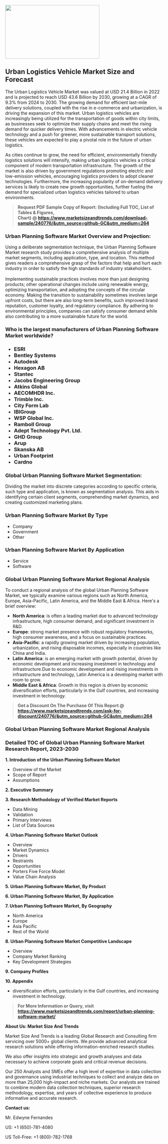 <p><img class="alignnone size-medium wp-image-20088" src="https://ffe5etoiles.com/wp-content/uploads/2024/12/MST1-300x171.png" alt="" width="300" height="171" /></p><h2>Urban Logistics Vehicle Market Size and Forecast</h2><p>The Urban Logistics Vehicle Market was valued at USD 21.4 Billion in 2022 and is projected to reach USD 43.6 Billion by 2030, growing at a CAGR of 9.3% from 2024 to 2030. The growing demand for efficient last-mile delivery solutions, coupled with the rise in e-commerce and urbanization, is driving the expansion of this market. Urban logistics vehicles are increasingly being utilized for the transportation of goods within city limits, as businesses seek to optimize their supply chains and meet the rising demand for quicker delivery times. With advancements in electric vehicle technology and a push for greener, more sustainable transport solutions, these vehicles are expected to play a pivotal role in the future of urban logistics.</p><p>As cities continue to grow, the need for efficient, environmentally friendly logistics solutions will intensify, making urban logistics vehicles a critical component of modern transportation infrastructure. The growth of the market is also driven by government regulations promoting electric and low-emission vehicles, encouraging logistics providers to adopt cleaner technologies. Furthermore, the increasing popularity of on-demand delivery services is likely to create new growth opportunities, further fueling the demand for specialized urban logistics vehicles tailored to urban environments.</p></p><blockquote id="" class=""><strong>Request PDF Sample Copy of Report: (Including Full TOC, List of Tables &amp; Figures, Chart)&nbsp;@&nbsp;<strong><a href="https://www.marketsizeandtrends.com/download-sample/240776/&utm_source=github-GC&utm_medium=264" target="_blank">https://www.marketsizeandtrends.com/download-sample/240776/&utm_source=github-GC&utm_medium=264</a></strong></strong></blockquote><h3 id="" class="">Urban Planning Software Market&nbsp;Overview and Projection:</h3><p id="" class="">Using a deliberate segmentation technique, the Urban Planning Software Market research study provides a comprehensive analysis of multiple market segments, including application, type, and location. This method gives readers a comprehensive grasp of the factors that help and hurt each industry in order to satisfy the high standards of industry stakeholders. <br /> <br />Implementing sustainable practices involves more than just designing products; other operational changes include using renewable energy, optimizing transportation, and adopting the concepts of the circular economy. Making the transition to sustainability sometimes involves large upfront costs, but there are also long-term benefits, such improved brand reputation, customer loyalty, and regulatory compliance. By adhering to environmental principles, companies can satisfy consumer demand while also contributing to a more sustainable future for the world.</p><h3 id="" class="">Who is the largest manufacturers of&nbsp;Urban Planning Software Market worldwide?</h3><h3 class=""><p><ul><li>ESRI </li><li> Bentley Systems </li><li> Autodesk </li><li> Hexagon AB </li><li> Stantec </li><li> Jacobs Engineering Group </li><li> Atkins Global </li><li> AECOMHDR Inc. </li><li> Trimble Inc. </li><li> City Form Lab </li><li> IBIGroup </li><li> WSP Global lnc. </li><li> Ramboll Group </li><li> Adept Technology Pvt. Ltd. </li><li> GHD Group </li><li> Arup </li><li> Skanska AB </li><li> Urban Footprint </li><li> Cardno</li></ul></p></h3><h3 id="" class="">Global&nbsp;Urban Planning Software Market Segmentation:</h3><p id="" class="">Dividing the market into discrete categories according to specific criteria, such type and application, is known as segmentation analysis. This aids in identifying certain client segments, comprehending market dynamics, and creating customized marketing plans.</p><h3 id="" class="">Urban Planning Software Market&nbsp;By Type</h3><p><p><ul><li>Company</li><li> Government</li><li> Other</p></li></ul></p></p><h3 id="" class="">Urban Planning Software Market&nbsp;By Application</h3><p class=""><p><ul><li>Service</li><li> Software</li></ul></p></p><h3 id="" class="">Global Urban Planning Software Market Regional Analysis</h3><p id="" class="">To conduct a regional analysis of the global Urban Planning Software Market, we typically examine various regions such as North America, Europe, Asia-Pacific, Latin America, and the Middle East &amp; Africa. Here's a brief overview:</p><ul><li><strong>North America</strong>: is often a leading market due to advanced technology infrastructure, high consumer demand, and significant investment in R&amp;D.</li><li><strong>Europe</strong>: strong market presence with robust regulatory frameworks, high consumer awareness, and a focus on sustainable practices.</li><li><strong>Asia-Pacific</strong>: a rapidly growing market driven by increasing population, urbanization, and rising disposable incomes, especially in countries like China and India.</li><li><strong>Latin America</strong>: is an emerging market with growth potential, driven by economic development and increasing investment in technology and infrastructure.Due to economic development and rising investments in infrastructure and technology, Latin America is a developing market with room to grow.</li><li><strong>Middle East &amp; Africa</strong>: Growth in this region is driven by economic diversification efforts, particularly in the Gulf countries, and increasing investment in technology.</li></ul><blockquote id="" class=""><strong>Get a Discount On The Purchase Of This Report @ <strong><a href="https://www.marketsizeandtrends.com/ask-for-discount/240776/&utm_source=github-GC&utm_medium=264" target="_blank">https://www.marketsizeandtrends.com/ask-for-discount/240776/&utm_source=github-GC&utm_medium=264</a></strong></strong></blockquote><h3 id="" class="">Global Urban Planning Software Market Regional Analysis</h3><h3 id="" class="">Detailed TOC of Global Urban Planning Software Market Research Report, 2023-2030</h3><p id="" class=""><strong>1. Introduction of the Urban Planning Software Market</strong></p><ul><li>Overview of the Market</li><li>Scope of Report</li><li>Assumptions</li></ul><p id="" class=""><strong>2. Executive Summary</strong></p><p id="" class=""><strong>3. Research Methodology of Verified Market Reports</strong></p><ul><li>Data Mining</li><li>Validation</li><li>Primary Interviews</li><li>List of Data Sources</li></ul><p id="" class=""><strong>4. Urban Planning Software Market Outlook</strong></p><ul><li>Overview</li><li>Market Dynamics</li><li>Drivers</li><li>Restraints</li><li>Opportunities</li><li>Porters Five Force Model</li><li>Value Chain Analysis</li></ul><p id="" class=""><strong>5. Urban Planning Software Market, By Product</strong></p><p id="" class=""><strong>6. Urban Planning Software Market, By Application</strong></p><p id="" class=""><strong>7. Urban Planning Software Market, By Geography</strong></p><ul><li>North America</li><li>Europe</li><li>Asia Pacific</li><li>Rest of the World</li></ul><p id="" class=""><strong>8. Urban Planning Software Market Competitive Landscape</strong></p><ul><li>Overview</li><li>Company Market Ranking</li><li>Key Development Strategies</li></ul><p id="" class=""><strong>9. Company Profiles</strong></p><p id="" class=""><strong>10. Appendix</strong></p><ul><li>diversification efforts, particularly in the Gulf countries, and increasing investment in technology.</li></ul><blockquote id="" class=""><strong>For More Information or Query, visit <strong><strong><a href="https://www.marketsizeandtrends.com/report/urban-planning-software-market/" target="_blank">https://www.marketsizeandtrends.com/report/urban-planning-software-market/</a></strong></strong></strong></blockquote><p id="" class=""><strong>About Us: Market Size And Trends</strong></p><p id="" class="">Market Size And Trends is a leading Global Research and Consulting firm servicing over 5000+ global clients. We provide advanced analytical research solutions while offering information-enriched research studies.</p><p id="" class="">We also offer insights into strategic and growth analyses and data necessary to achieve corporate goals and critical revenue decisions.</p><p id="" class="">Our 250 Analysts and SMEs offer a high level of expertise in data collection and governance using industrial techniques to collect and analyze data on more than 25,000 high-impact and niche markets. Our analysts are trained to combine modern data collection techniques, superior research methodology, expertise, and years of collective experience to produce informative and accurate research.</p><p id="" class=""><strong>Contact us:</strong></p><p id="" class="">Mr. Edwyne Fernandes</p><p id="" class="">US: +1 (650)-781-4080</p><p id="" class="">US Toll-Free: +1 (800)-782-1768</p>
